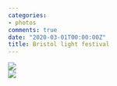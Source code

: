 ```yaml
---
categories:
- photos
comments: true
date: "2020-03-01T00:00:00Z"
title: Bristol light festival
---
```

  
<img src="/assets/images/articles/lightfest1.jpg" class="responsive"><br>
<img src="/assets/images/articles/lightfest2.jpg" class="responsive"><br>
